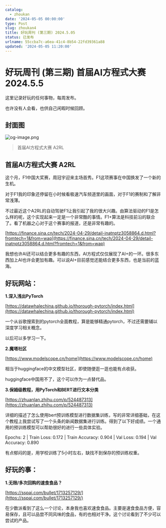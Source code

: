 ```yaml
---
catalog:
  - zhoukan
date: '2024-05-05 00:00:00'
type: Post
slug: zhoukan4
title: 好玩周刊 (第三期) 2024.5.05
status: 已发布
urlname: 55ccba7c-a6ea-41c4-8b54-22fd39361a88
updated: '2024-05-05 11:20:00'
---
```


# 好玩周刊 (第三期) 首届AI方**程式大赛** 2024.5.5


这里记录好玩的任何事物，每周发布。


也许没有人会看，也供自己闲暇时候回顾。


## 封面图


![og-image.png](https://a2rl.io/og-image.png)


> 首届AI方程式大赛 A2RL


## 首届AI方程式大赛 A2RL


这个月，F1中国大奖赛，周冠宇迎来主场首秀。F1这项赛事在中国换发了一个新的生机。


对于F1我的印象还停留在小时候看极速汽车频道里的画面，对于F1的赛制和了解非常浅薄。


不过最近这个A2RL的自动驾驶F1让我引起了我的很大兴趣。由算法驱动的F1是怎么样的呢，这个实现起来一定是一个非常酷的事情。F1+算法是科技前沿的联合了。看了机器之心对于这个赛事的报道，还是非常有趣的。


[https://finance.sina.cn/tech/2024-04-29/detail-inatnptz3058864.d.html?fromtech=1&from=wap](https://finance.sina.cn/tech/2024-04-29/detail-inatnptz3058864.d.html?fromtech=1&from=wap)


我想也许AI还可以结合更多有趣的东西，AI方程式仅仅展现了AI+的一环。很多东西加上AI也许会更加有趣。可以说AI+目前感觉还能结合更多东西，也是当前的蓝海。


## 好玩网站：


**1.深入浅出PyTorch**


[https://datawhalechina.github.io/thorough-pytorch/index.html](https://datawhalechina.github.io/thorough-pytorch/index.html)


一个从谷歌搜索到的pytorch全面教程，算是能够精通pytorch，不过还需要辅以深度学习相关概念。


以后可以多学习一下。


**2.魔塔社区**


[https://www.modelscope.cn/home](https://www.modelscope.cn/home)


相当于huggingface的中文模型社区，即使随便逛一逛也能有点收获。


huggingface中国用不了，这个可以作为一点替代品。


**3.保姆级教程，用PyTorch和BERT进行文本分类**


[https://zhuanlan.zhihu.com/p/524487313](https://zhuanlan.zhihu.com/p/524487313)


详细的描述了怎么使用bert预训练模型进行数据集训练，写的非常详细基础，在这个教程上我尝试写了一个头条的新闻数据集进行训练。得到了以下好成绩。一个通用的预训练模型可以帮助很好的进行一些具体实验。


Epochs: 2
| Train Loss:  0.172
| Train Accuracy:  0.904
| Val Loss:  0.194
| Val Accuracy:  0.890


有点郁闷的是，用学校训练了5小时左右，缺找不到保存的预训练权重。


## 好玩的事：


**1.无限/多次回购的速食食品？**


[https://sspai.com/bullet/1713257129/](https://sspai.com/bullet/1713257129/)


在少数派看到了这么一个讨论，本身我也喜欢速食食品。主要是速食食品方便，容易保存，且可以品尝不同风味的食品，有的也相对干净。这个讨论看到了不少可以尝试的产品。

